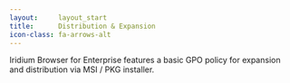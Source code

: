 ```yaml
---
layout:		layout_start
title:		Distribution & Expansion
icon-class: fa-arrows-alt
---
```

Iridium Browser for Enterprise features a basic GPO policy for expansion and distribution via MSI / PKG installer.
